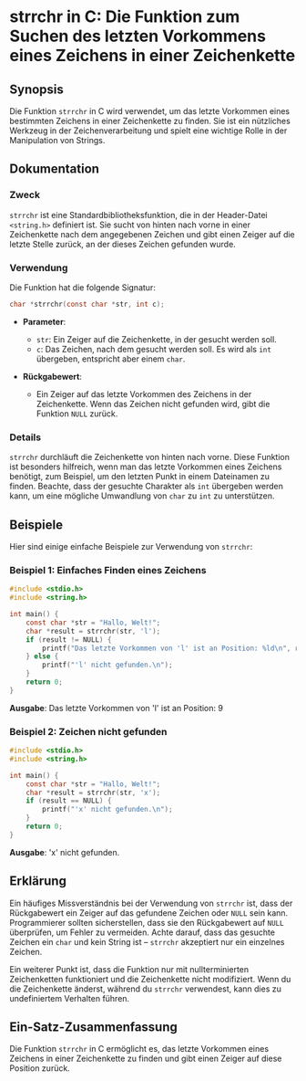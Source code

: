<!--
Meta Description: # strrchr in C: Die Funktion zum Suchen des letzten Vorkommens eines Zeichens in einer Zeichenkette ## Synopsis Die Funktion `strrchr` in C wird verwe...
Meta Keywords: die, strrchr, das, zeichenkette, ist
-->

# strrchr in C: Die Funktion zum Suchen des letzten Vorkommens eines Zeichens in einer Zeichenkette

## Synopsis
Die Funktion `strrchr` in C wird verwendet, um das letzte Vorkommen eines bestimmten Zeichens in einer Zeichenkette zu finden. Sie ist ein nützliches Werkzeug in der Zeichenverarbeitung und spielt eine wichtige Rolle in der Manipulation von Strings.

## Dokumentation
### Zweck
`strrchr` ist eine Standardbibliotheksfunktion, die in der Header-Datei `<string.h>` definiert ist. Sie sucht von hinten nach vorne in einer Zeichenkette nach dem angegebenen Zeichen und gibt einen Zeiger auf die letzte Stelle zurück, an der dieses Zeichen gefunden wurde.

### Verwendung
Die Funktion hat die folgende Signatur:

```c
char *strrchr(const char *str, int c);
```

- **Parameter**:
  - `str`: Ein Zeiger auf die Zeichenkette, in der gesucht werden soll.
  - `c`: Das Zeichen, nach dem gesucht werden soll. Es wird als `int` übergeben, entspricht aber einem `char`.

- **Rückgabewert**:
  - Ein Zeiger auf das letzte Vorkommen des Zeichens in der Zeichenkette. Wenn das Zeichen nicht gefunden wird, gibt die Funktion `NULL` zurück.

### Details
`strrchr` durchläuft die Zeichenkette von hinten nach vorne. Diese Funktion ist besonders hilfreich, wenn man das letzte Vorkommen eines Zeichens benötigt, zum Beispiel, um den letzten Punkt in einem Dateinamen zu finden. Beachte, dass der gesuchte Charakter als `int` übergeben werden kann, um eine mögliche Umwandlung von `char` zu `int` zu unterstützen.

## Beispiele
Hier sind einige einfache Beispiele zur Verwendung von `strrchr`:

### Beispiel 1: Einfaches Finden eines Zeichens
```c
#include <stdio.h>
#include <string.h>

int main() {
    const char *str = "Hallo, Welt!";
    char *result = strrchr(str, 'l');
    if (result != NULL) {
        printf("Das letzte Vorkommen von 'l' ist an Position: %ld\n", result - str);
    } else {
        printf("'l' nicht gefunden.\n");
    }
    return 0;
}
```
**Ausgabe**: Das letzte Vorkommen von 'l' ist an Position: 9

### Beispiel 2: Zeichen nicht gefunden
```c
#include <stdio.h>
#include <string.h>

int main() {
    const char *str = "Hallo, Welt!";
    char *result = strrchr(str, 'x');
    if (result == NULL) {
        printf("'x' nicht gefunden.\n");
    }
    return 0;
}
```
**Ausgabe**: 'x' nicht gefunden.

## Erklärung
Ein häufiges Missverständnis bei der Verwendung von `strrchr` ist, dass der Rückgabewert ein Zeiger auf das gefundene Zeichen oder `NULL` sein kann. Programmierer sollten sicherstellen, dass sie den Rückgabewert auf `NULL` überprüfen, um Fehler zu vermeiden. Achte darauf, dass das gesuchte Zeichen ein `char` und kein String ist – `strrchr` akzeptiert nur ein einzelnes Zeichen.

Ein weiterer Punkt ist, dass die Funktion nur mit nullterminierten Zeichenketten funktioniert und die Zeichenkette nicht modifiziert. Wenn du die Zeichenkette änderst, während du `strrchr` verwendest, kann dies zu undefiniertem Verhalten führen.

## Ein-Satz-Zusammenfassung
Die Funktion `strrchr` in C ermöglicht es, das letzte Vorkommen eines Zeichens in einer Zeichenkette zu finden und gibt einen Zeiger auf diese Position zurück.